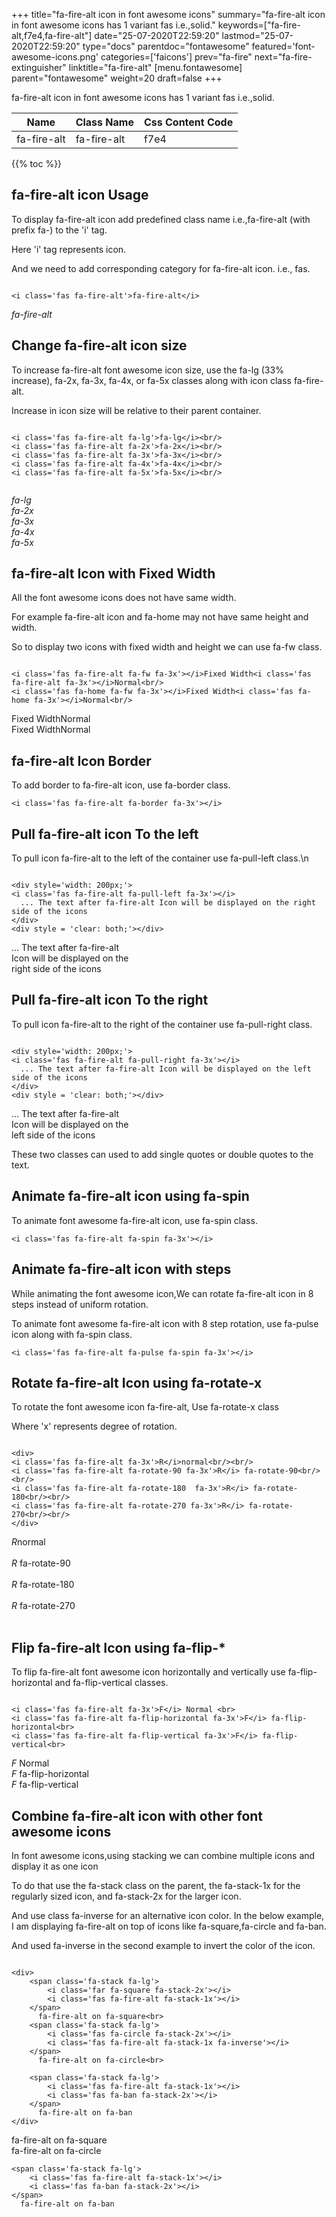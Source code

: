 +++
title="fa-fire-alt icon in font awesome icons"
summary="fa-fire-alt icon in font awesome icons has 1 variant fas i.e.,solid."
keywords=["fa-fire-alt,f7e4,fa-fire-alt"]
date="25-07-2020T22:59:20"
lastmod="25-07-2020T22:59:20"
type="docs"
parentdoc="fontawesome"
featured='font-awesome-icons.png'
categories=['faicons']
prev="fa-fire"
next="fa-fire-extinguisher"
linktitle="fa-fire-alt"
[menu.fontawesome]
parent="fontawesome"
weight=20
draft=false
+++


fa-fire-alt icon in font awesome icons has 1 variant fas i.e.,solid.

<div class='table-responsive'><table class='table'><thead><tr><th>Name</th><th>Class Name</th><th>Css Content Code</th></tr></thead><tbody><tr><td>fa-fire-alt</td><td>fa-fire-alt</td><td>f7e4</td></tr></tbody></table></div>


{{% toc %}}


## fa-fire-alt icon Usage

To display fa-fire-alt icon add predefined class name i.e.,fa-fire-alt (with prefix fa-) to the 'i' tag.

Here 'i' tag represents icon.

And we need to add corresponding category for fa-fire-alt icon. i.e., fas.


```

<i class='fas fa-fire-alt'>fa-fire-alt</i>
```

<i class='fas fa-fire-alt'>fa-fire-alt</i>




## Change fa-fire-alt icon size
To increase fa-fire-alt font awesome icon size, use the fa-lg (33% increase), fa-2x, fa-3x, fa-4x, or fa-5x classes along with icon class fa-fire-alt.

Increase in icon size will be relative to their parent container. 

```

<i class='fas fa-fire-alt fa-lg'>fa-lg</i><br/>
<i class='fas fa-fire-alt fa-2x'>fa-2x</i><br/>
<i class='fas fa-fire-alt fa-3x'>fa-3x</i><br/>
<i class='fas fa-fire-alt fa-4x'>fa-4x</i><br/>
<i class='fas fa-fire-alt fa-5x'>fa-5x</i><br/>
            
```

<i class='fas fa-fire-alt fa-lg'>fa-lg</i><br/>
<i class='fas fa-fire-alt fa-2x'>fa-2x</i><br/>
<i class='fas fa-fire-alt fa-3x'>fa-3x</i><br/>
<i class='fas fa-fire-alt fa-4x'>fa-4x</i><br/>
<i class='fas fa-fire-alt fa-5x'>fa-5x</i><br/>
            



## fa-fire-alt Icon with Fixed Width 

All the font awesome icons does not have same width.

For example fa-fire-alt icon and fa-home may not have same height and width.

So to display two icons with fixed width and height we can use fa-fw class.


```

<i class='fas fa-fire-alt fa-fw fa-3x'></i>Fixed Width<i class='fas fa-fire-alt fa-3x'></i>Normal<br/>
<i class='fas fa-home fa-fw fa-3x'></i>Fixed Width<i class='fas fa-home fa-3x'></i>Normal<br/>
```

<i class='fas fa-fire-alt fa-fw fa-3x'></i>Fixed Width<i class='fas fa-fire-alt fa-3x'></i>Normal<br/>
<i class='fas fa-home fa-fw fa-3x'></i>Fixed Width<i class='fas fa-home fa-3x'></i>Normal<br/>



## fa-fire-alt Icon Border 

To add border to fa-fire-alt icon, use fa-border class.


```
<i class='fas fa-fire-alt fa-border fa-3x'></i>

```
<i class='fas fa-fire-alt fa-border fa-3x'></i>





## Pull fa-fire-alt icon To the left

To pull icon fa-fire-alt to the left of the container use fa-pull-left class.\n

```

<div style='width: 200px;'>
<i class='fas fa-fire-alt fa-pull-left fa-3x'></i>
  ... The text after fa-fire-alt Icon will be displayed on the right side of the icons
</div>
<div style = 'clear: both;'></div>
```

<div style='width: 200px;'>
<i class='fas fa-fire-alt fa-pull-left fa-3x'></i>
  ... The text after fa-fire-alt Icon will be displayed on the right side of the icons
</div>
<div style = 'clear: both;'></div>




## Pull fa-fire-alt icon To the right
To pull icon fa-fire-alt to the right of the container use fa-pull-right class.

```

<div style='width: 200px;'>
<i class='fas fa-fire-alt fa-pull-right fa-3x'></i>
  ... The text after fa-fire-alt Icon will be displayed on the left side of the icons
</div>
<div style = 'clear: both;'></div>
```

<div style='width: 200px;'>
<i class='fas fa-fire-alt fa-pull-right fa-3x'></i>
  ... The text after fa-fire-alt Icon will be displayed on the left side of the icons
</div>
<div style = 'clear: both;'></div>

These two classes can used to add single quotes or double quotes to the text.


## Animate fa-fire-alt icon using fa-spin
To animate font awesome fa-fire-alt icon, use fa-spin class.

```
<i class='fas fa-fire-alt fa-spin fa-3x'></i>
```
<i class='fas fa-fire-alt fa-spin fa-3x'></i>




## Animate fa-fire-alt icon with steps
While animating the font awesome icon,We can rotate fa-fire-alt icon in 8 steps instead of uniform rotation.

To animate font awesome fa-fire-alt icon with 8 step rotation, use fa-pulse icon along with fa-spin class.


```
<i class='fas fa-fire-alt fa-pulse fa-spin fa-3x'></i>

```
<i class='fas fa-fire-alt fa-pulse fa-spin fa-3x'></i>





## Rotate fa-fire-alt Icon using fa-rotate-x
To rotate the font awesome icon fa-fire-alt, Use fa-rotate-x class

Where 'x' represents degree of rotation.


```

<div>
<i class='fas fa-fire-alt fa-3x'>R</i>normal<br/><br/>
<i class='fas fa-fire-alt fa-rotate-90 fa-3x'>R</i> fa-rotate-90<br/><br/> 
<i class='fas fa-fire-alt fa-rotate-180  fa-3x'>R</i> fa-rotate-180<br/><br/> 
<i class='fas fa-fire-alt fa-rotate-270 fa-3x'>R</i> fa-rotate-270<br/><br/>
</div>
```

<div>
<i class='fas fa-fire-alt fa-3x'>R</i>normal<br/><br/>
<i class='fas fa-fire-alt fa-rotate-90 fa-3x'>R</i> fa-rotate-90<br/><br/> 
<i class='fas fa-fire-alt fa-rotate-180  fa-3x'>R</i> fa-rotate-180<br/><br/> 
<i class='fas fa-fire-alt fa-rotate-270 fa-3x'>R</i> fa-rotate-270<br/><br/>
</div>




## Flip fa-fire-alt Icon using fa-flip-*
To flip fa-fire-alt font awesome icon horizontally and vertically use fa-flip-horizontal and fa-flip-vertical classes. 

```

<i class='fas fa-fire-alt fa-3x'>F</i> Normal <br>
<i class='fas fa-fire-alt fa-flip-horizontal fa-3x'>F</i> fa-flip-horizontal<br>
<i class='fas fa-fire-alt fa-flip-vertical fa-3x'>F</i> fa-flip-vertical<br>
```

<i class='fas fa-fire-alt fa-3x'>F</i> Normal <br>
<i class='fas fa-fire-alt fa-flip-horizontal fa-3x'>F</i> fa-flip-horizontal<br>
<i class='fas fa-fire-alt fa-flip-vertical fa-3x'>F</i> fa-flip-vertical<br>




## Combine fa-fire-alt icon with other font awesome icons
In font awesome icons,using stacking we can combine multiple icons and display it as one icon 

To do that use the fa-stack class on the parent, the fa-stack-1x for the regularly sized icon, and fa-stack-2x for the larger icon.

And use class fa-inverse for an alternative icon color. 
In the below example, I am displaying fa-fire-alt on top of icons like fa-square,fa-circle and fa-ban.

And used fa-inverse in the second example to invert the color of the icon.

```

<div>
    <span class='fa-stack fa-lg'>
        <i class='far fa-square fa-stack-2x'></i>
        <i class='fas fa-fire-alt fa-stack-1x'></i>
    </span>
      fa-fire-alt on fa-square<br>
    <span class='fa-stack fa-lg'>
        <i class='fas fa-circle fa-stack-2x'></i>
        <i class='fas fa-fire-alt fa-stack-1x fa-inverse'></i>
    </span>
      fa-fire-alt on fa-circle<br>

    <span class='fa-stack fa-lg'>
        <i class='fas fa-fire-alt fa-stack-1x'></i>
        <i class='fas fa-ban fa-stack-2x'></i>
    </span>
      fa-fire-alt on fa-ban
</div>
```

<div>
    <span class='fa-stack fa-lg'>
        <i class='far fa-square fa-stack-2x'></i>
        <i class='fas fa-fire-alt fa-stack-1x'></i>
    </span>
      fa-fire-alt on fa-square<br>
    <span class='fa-stack fa-lg'>
        <i class='fas fa-circle fa-stack-2x'></i>
        <i class='fas fa-fire-alt fa-stack-1x fa-inverse'></i>
    </span>
      fa-fire-alt on fa-circle<br>

    <span class='fa-stack fa-lg'>
        <i class='fas fa-fire-alt fa-stack-1x'></i>
        <i class='fas fa-ban fa-stack-2x'></i>
    </span>
      fa-fire-alt on fa-ban
</div>






